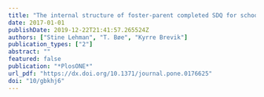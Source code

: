 ```yaml
---
title: "The internal structure of foster-parent completed SDQ for school-aged children"
date: 2017-01-01
publishDate: 2019-12-22T21:41:57.265524Z
authors: ["Stine Lehman", "T. Bøe", "Kyrre Brevik"]
publication_types: ["2"]
abstract: ""
featured: false
publication: "*PlosONE*"
url_pdf: "https://dx.doi.org/10.1371/journal.pone.0176625"
doi: "10/gbkhj6"
---
```



